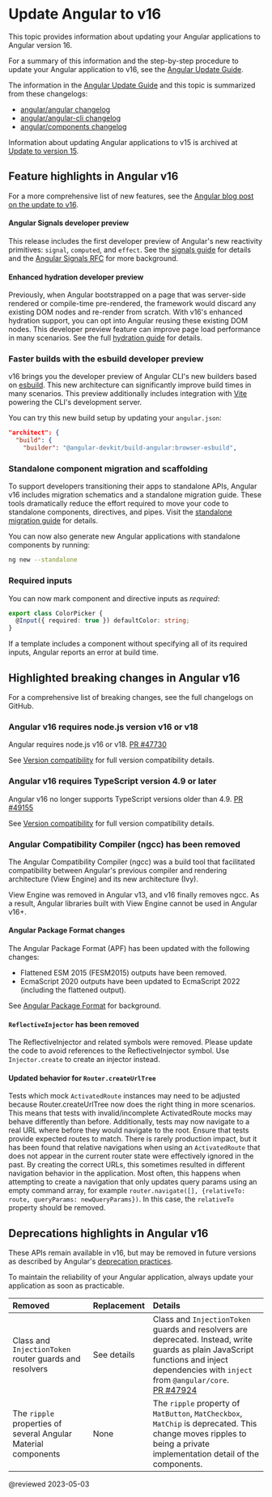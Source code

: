 # Update Angular to v16

<!-- NOTE to writers: When creating the topic for the next version,                               -->

<!--   remember to update the redirect link in angular/aio/firebase.json                          -->

<!-- To update the redirect link in angular/aio/firebase.json:                                    -->

<!--   1. Search for the entry in firebase.json with "source": "guide/update-to-latest-version"   -->

<!--   2,  Update the destination value to refer to the new guide's URL                           -->

<!--                                                                                              -->

This topic provides information about updating your Angular applications to Angular version 16.

For a summary of this information and the step-by-step procedure to update your Angular application
to v16, see the [Angular Update Guide](https://update.angular.io).

The information in the [Angular Update Guide](https://update.angular.io) and this topic is
summarized from these changelogs:

* [angular/angular changelog](https://github.com/angular/angular/blob/main/CHANGELOG.md)
* [angular/angular-cli changelog](https://github.com/angular/angular-cli/blob/main/CHANGELOG.md)
* [angular/components changelog](https://github.com/angular/components/blob/main/CHANGELOG.md)

Information about updating Angular applications to v15 is archived at
[Update to version 15](/guide/update-to-version-15).

<a id="new-features"></a>

## Feature highlights in Angular v16

For a more comprehensive list of new features, see the
[Angular blog post on the update to v16](https://blog.angular.io).

<!-- markdownLint-disable MD001 -->

#### Angular Signals developer preview

This release includes the first developer preview of Angular's new reactivity primitives: `signal`,
`computed`, and `effect`. See the [signals guide](/guide/signals) for details and the
[Angular Signals RFC](https://github.com/angular/angular/discussions/49685) for more background.

#### Enhanced hydration developer preview

Previously, when Angular bootstrapped on a page that was server-side rendered or compile-time
pre-rendered, the framework would discard any existing DOM nodes and re-render from scratch. With
v16's enhanced hydration support, you can opt into Angular reusing these existing DOM nodes. This
developer preview feature can improve page load performance in many scenarios. See the full
[hydration guide](/guide/hydration) for details.

### Faster builds with the esbuild developer preview

v16 brings you the developer preview of Angular CLI's new builders based on
[esbuild](https://esbuild.github.io). This new architecture can significantly improve build times in
many scenarios. This preview additionally includes integration with [Vite](https://vitejs.dev)
powering the CLI's development server.

You can try this new build setup by updating your `angular.json`:

```json
"architect": {
  "build": {
    "builder": "@angular-devkit/build-angular:browser-esbuild",
```

### Standalone component migration and scaffolding

To support developers transitioning their apps to standalone APIs, Angular v16 includes migration
schematics and a standalone migration guide. These tools dramatically reduce the effort required to
move your code to standalone components, directives, and pipes. Visit the 
[standalone migration guide](/guide/standalone-migration) for details.

You can now also generate new Angular applications with standalone components by running:

```sh
ng new --standalone
```

### Required inputs

You can now mark component and directive inputs as _required_:

```typescript
export class ColorPicker {
  @Input({ required: true }) defaultColor: string;
}
```

If a template includes a component without specifying all of its required inputs, Angular reports
an error at build time.

<a id="breaking-changes"></a>

## Highlighted breaking changes in Angular v16

For a comprehensive list of breaking changes, see the full changelogs on GitHub.

<a id="v16-bc-01"></a>

### Angular v16 requires node.js version v16 or v18

Angular requires node.js v16 or v18. [PR #47730](https://github.com/angular/angular/pull/49255)

See [Version compatibility](/guide/versions) for full version compatibility details.

<a id="v16-bc-02"></a>

### Angular v16 requires TypeScript version 4.9 or later

Angular v16 no longer supports TypeScript versions older than 4.9. [PR #49155](https://github.com/angular/angular/pull/49155)

See [Version compatibility](/guide/versions) for full version compatibility details.

<a id="v16-bc-03"></a>

### Angular Compatibility Compiler (ngcc) has been removed

The Angular Compatibility Compiler (ngcc) was a build tool that facilitated compatibility between
Angular's previous compiler and rendering architecture (View Engine) and its new architecture (Ivy).

View Engine was removed in Angular v13, and v16 finally removes ngcc. As a result, Angular
libraries built with View Engine cannot be used in Angular v16+.

<a id="v16-bc-04"></a>

#### Angular Package Format changes

The Angular Package Format (APF) has been updated
with the following changes:

* Flattened ESM 2015 (FESM2015) outputs have been removed.
* EcmaScript 2020 outputs have been updated to EcmaScript 2022 (including the flattened output).

See [Angular Package Format](/guide/angular-package-format) for background.

<a id="v16-bc-06"></a>

#### `ReflectiveInjector` has been removed

The ReflectiveInjector and related symbols were removed. Please update the code to avoid references
to the ReflectiveInjector symbol. Use `Injector.create` to create an injector instead.

<a id="v16-bc-07"></a>

#### Updated behavior for `Router.createUrlTree`

Tests which mock `ActivatedRoute` instances may need to be adjusted because Router.createUrlTree now
does the right thing in more scenarios. This means that tests with invalid/incomplete ActivatedRoute
mocks may behave differently than before. Additionally, tests may now navigate to a real URL where
before they would navigate to the root. Ensure that tests provide expected routes to match. There is
rarely production impact, but it has been found that relative navigations when using
an `ActivatedRoute` that does not appear in the current router state were effectively ignored in the
past. By creating the correct URLs, this sometimes resulted in different navigation behavior in the
application. Most often, this happens when attempting to create a navigation that only updates query
params using an empty command array, for
example `router.navigate([], {relativeTo: route, queryParams: newQueryParams})`. In this case,
the `relativeTo` property should be removed.

<a id="deprecations"></a>

## Deprecations highlights in Angular v16

These APIs remain available in v16, but may be removed in future versions as described by Angular's
[deprecation practices](/guide/releases#deprecation-practices).

To maintain the reliability of your Angular application, always update your application as soon as
practicable.

| Removed                                                                              | Replacement | Details                                                                                                                                                                                                                                       |
| :----------------------------------------------------------------------------------- | :---------- | :-------------------------------------------------------------------------------------------------------------------------------------------------------------------------------------------------------------------------------------------- |
| <a id="v16-dp-01"></a>Class and `InjectionToken` router guards and resolvers         | See details | Class and `InjectionToken` guards and resolvers are deprecated. Instead, write guards as plain JavaScript functions and inject dependencies with `inject` from `@angular/core`.<br>[PR #47924](https://github.com/angular/angular/pull/47924) |
| <a id="v16-dp-02"></a>The `ripple` properties of several Angular Material components | None        | The `ripple` property of `MatButton`, `MatCheckbox`, `MatChip` is deprecated. This change moves ripples to being a private implementation detail of the components.                                                                           |

@reviewed 2023-05-03
